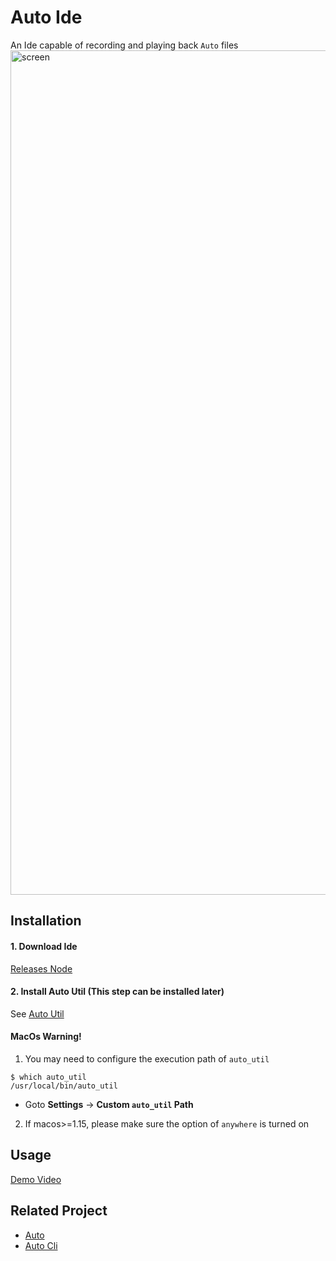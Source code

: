# Auto Ide

An Ide capable of recording and playing back `Auto` files
<img width="1351" alt="screen" src="https://user-images.githubusercontent.com/28224568/110473308-5a0e8a80-8119-11eb-8d49-d00a9dbefa1b.png">


## Installation

#### 1. Download Ide

[Releases Node](https://github.com/auto-flutter/auto_ide/releases)

#### 2. Install Auto Util (This step can be installed later)
See [Auto Util](https://github.com/auto-flutter/auto_util)

#### MacOs Warning!
1. You may need to configure the execution path of `auto_util`
```
$ which auto_util
/usr/local/bin/auto_util
```
- Goto **Settings** -> **Custom `auto_util` Path**

2. If macos>=1.15, please make sure the option of `anywhere` is turned on

## Usage
[Demo Video](https://user-images.githubusercontent.com/28224568/110477128-c12e3e00-811d-11eb-9749-e35f359531f3.mp4)

## Related Project
- [Auto](https://github.com/auto-flutter/auto)
- [Auto Cli](https://github.com/auto-flutter/auto_cli)
